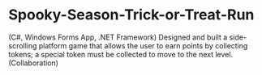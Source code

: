 # Spooky-Season-Trick-or-Treat-Run
 (C#, Windows Forms App, .NET Framework) 
Designed and built a side-scrolling platform game that allows the user to earn points by collecting tokens; a special token must be collected to move to the next level. (Collaboration)

